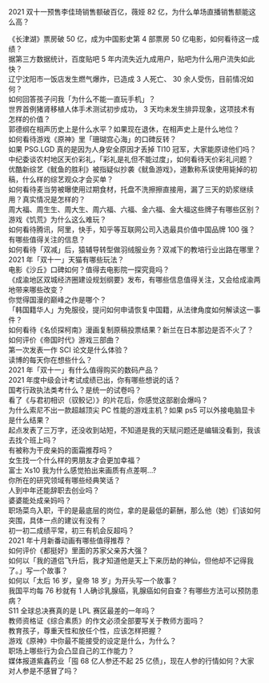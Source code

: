 2021 双十一预售李佳琦销售额破百亿，薇娅 82 亿，为什么单场直播销售额能这么高？
  
《长津湖》票房破 50 亿，成为中国影史第 4 部票房 50 亿电影，如何看待这一成绩？  
据第三方数据统计，百度贴吧 5 年内流失近九成用户，贴吧为什么用户流失如此快？  
辽宁沈阳市一饭店发生燃气爆炸，已造成 3 人死亡、 30 余人受伤，目前情况如何？  
如何回答孩子问我「为什么不能一直玩手机」？  
世界首例猪肾移植人体手术测试初步成功， 3 天均未发生排异现象，这项技术有怎样的价值？  
郭德纲在相声历史上是什么水平？如果现在退休，在相声史上是什么地位？  
如何看待游戏《原神》里「珊瑚宫心海」的口碑反转？  
如果 PSG.LGD 真的是因为人身安全原因才丢掉 TI10 冠军，大家能原谅他们吗？  
中纪委谈农村地区天价彩礼，「彩礼是礼但不能过度」，如何看待天价彩礼问题？  
优酷新综艺《鱿鱼的胜利》被指疑似抄袭《鱿鱼游戏》，道歉称系误使用毙掉的初稿，什么样的综艺观众才会买单？  
如何看待麦当劳被曝使用过期食材，托盘不洗擦擦直接用，漏了三天的奶浆继续用？真实情况是怎样的？  
周大福、周生生、周大生、周六福、六福、金六福、金大福这些牌子有哪些区别？  
游戏《饥荒》为什么这么难玩？  
如何看待腾讯，阿里，快手，知乎等互联网公司入选最具价值中国品牌 100 强？有哪些值得关注的信息？  
如何看待「双减」后，猿辅导转型做羽绒服业务？双减下的教培行业出路在哪里？  
2021 年「双十一」天猫有哪些玩法？  
电影《沙丘》口碑如何？值得去电影院一探究竟吗？  
《成渝地区双城经济圈建设规划纲要》发布，有哪些信息值得关注，又会给成渝两地带来哪些改变？  
你觉得国漫的巅峰之作是哪个？  
「韩国籍华人」为免服役，提问如何申请恢复中国籍，从法律角度如何解读这一事件？  
如何看待《名侦探柯南》漫画复制原稿投票结果？新兰在日本那边是否不火了？  
如何评价《帝国时代》游戏三部曲？  
第一次发表一作 SCI 论文是什么体验？  
读博的每天你在想些什么？  
2021 年「双十一」有什么值得购买的数码产品？  
2021 年度中级会计考试成绩已出，你有哪些想说的话？  
国考行政执法类考什么？是统一的试卷吗？  
看了《与君初相识（驭鲛记）》的片花后，你感觉这部剧会爆吗？  
为什么索尼不出一款超越顶尖 PC 性能的游戏主机？如果 ps5 可以外接电脑显卡是什么结果？  
起点发表了三万字，还没收到站短，不知道是我的天赋问题还是编辑没看到，我该去找个班上吗？  
有被称为干皮亲妈的面霜推荐吗？  
女生找一个什么样的男朋友才会更加幸福？  
富士 Xs10 我为什么感觉拍出来画质有点差啊…?  
你所在的研究领域有哪些经典笑话？  
人到中年还能辞职去创业吗？  
婆婆能处成亲妈吗？  
职场菜鸟入职，干的是最底层的岗位，拿的是最低的薪酬，那么他（她）们该如何突围，具体一点的建议有没有？  
初一初二成绩平常，初三有机会反超吗？  
2021 年十月新番动画有哪些值得推荐？  
如何评价《都挺好》里面的苏家父亲苏大强？  
如何以「我的道侣飞升后，我才知道他是天上下来历劫的神仙，但他却不记得我了。」写一个故事？  
如何以「太后 16 岁，皇帝 18 岁」为开头写一个故事？  
我国平均每 76 秒就有 1 人确诊乳腺癌，乳腺癌如何自查？有哪些方法可以预防患病？  
S11 全球总决赛真的是 LPL 赛区最差的一年吗？  
教师资格证《综合素质》的作文必须全部要写关于教师方面吗？  
教育孩子，尊重天性和放任个性，应该怎样把握？  
游戏《原神》中你最不能接受的设定是什么，为什么？  
职场上哪些行为会凸显自己的工作能力？  
媒体报道紫鑫药业「囤 68 亿人参还不起 25 亿债」，现在人参的行情如何？大家对人参是不感冒了吗？  
